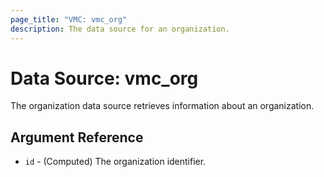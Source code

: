 ```yaml
---
page_title: "VMC: vmc_org"
description: The data source for an organization.
---
```


# Data Source: vmc_org

The organization data source retrieves information about an organization.

## Argument Reference

* `id` - (Computed) The organization identifier.

